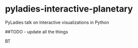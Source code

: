 # pyladies-interactive-planetary
PyLadies talk on Interactive visualizations in Python

##TODO - update all the things

BT
